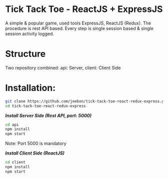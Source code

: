 # Tick Tack Toe - ReactJS + ExpressJS
A simple & popular game, used tools ExpressJS, ReactJS (Redux). The procedure is rest API based. Every step is single session based & single session activity logged.

# Structure
Two repository combined: api: Server, client: Client Side


# Installation:
```bash
git clone https://github.com/jeebon/tick-tack-toe-react-redux-express.git
cd tick-tack-toe-react-redux-express
```
***Install Server Side (Rest API, port: 5000)***
```bash
cd api
npm install
npm start
```
Note: Port 5000 is mandatory

***Install Client Side (ReactJS)***
```bash
cd client
npm install
npm start
```
